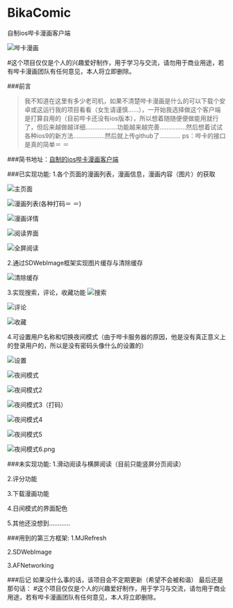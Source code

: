 # BikaComic
自制ios哔卡漫画客户端

![哔卡漫画](http://upload-images.jianshu.io/upload_images/1781300-58b389aea2ddb3d8.png?imageMogr2/auto-orient/strip%7CimageView2/2/w/1240)

#这个项目仅仅是个人的兴趣爱好制作，用于学习与交流，请勿用于商业用途，若有哔卡漫画团队有任何意见，本人将立即删除。

###前言
>我不知道在这里有多少老司机，如果不清楚哔卡漫画是什么的可以下载个安卓或这运行我的项目看看（女生请谨慎……），一开始我选择做这个客户端是打算自用的（目前哔卡还没有ios版本），所以想着随随便便做能用就行了，但后来越做越详细………………功能越来越完善……………然后想着试试各种ios9的新方法………………然后就上传github了…………
ps：哔卡的接口是真的简单＝ ＝

###简书地址：[自制的ios哔卡漫画客户端](http://www.jianshu.com/p/4f1a2e331a8b) 

###已实现功能:
1.各个页面的漫画列表，漫画信息，漫画内容（图片）的获取

![主页面](http://upload-images.jianshu.io/upload_images/1781300-df7ad53e23663b51.png?imageMogr2/auto-orient/strip%7CimageView2/2/w/1240)


![漫画列表(各种打码＝ ＝)](http://upload-images.jianshu.io/upload_images/1781300-0e779334d0e01adb.jpg?imageMogr2/auto-orient/strip%7CimageView2/2/w/1240)

![漫画详情](http://upload-images.jianshu.io/upload_images/1781300-28b03488fbdc7c9d.png?imageMogr2/auto-orient/strip%7CimageView2/2/w/1240)

![阅读界面](http://upload-images.jianshu.io/upload_images/1781300-cf7e8fab5ba5517c.png?imageMogr2/auto-orient/strip%7CimageView2/2/w/1240)


![全屏阅读](http://upload-images.jianshu.io/upload_images/1781300-99edffa35dff84b9.png?imageMogr2/auto-orient/strip%7CimageView2/2/w/1240)

2.通过SDWebImage框架实现图片缓存与清除缓存

![清除缓存](http://upload-images.jianshu.io/upload_images/1781300-c1a514b041a22d6c.png?imageMogr2/auto-orient/strip%7CimageView2/2/w/1240)

3.实现搜索，评论，收藏功能
![搜索](http://upload-images.jianshu.io/upload_images/1781300-6509cbd64e1377b6.png?imageMogr2/auto-orient/strip%7CimageView2/2/w/1240)


![评论](http://upload-images.jianshu.io/upload_images/1781300-df31e2ac532e5f9f.png?imageMogr2/auto-orient/strip%7CimageView2/2/w/1240)

![收藏](http://upload-images.jianshu.io/upload_images/1781300-5648a4c3a15948a3.png?imageMogr2/auto-orient/strip%7CimageView2/2/w/1240)

4.可设置用户名称和切换夜间模式（由于哔卡服务器的原因，他是没有真正意义上的登录用户的，所以是没有密码头像什么的设置的）


![设置](http://upload-images.jianshu.io/upload_images/1781300-2cf5e05758313299.png?imageMogr2/auto-orient/strip%7CimageView2/2/w/1240)


![夜间模式](http://upload-images.jianshu.io/upload_images/1781300-e8a547d6f72ede98.png?imageMogr2/auto-orient/strip%7CimageView2/2/w/1240)



![夜间模式2](http://upload-images.jianshu.io/upload_images/1781300-9f454a3b3c7d923b.png?imageMogr2/auto-orient/strip%7CimageView2/2/w/1240)


![夜间模式3（打码）](http://upload-images.jianshu.io/upload_images/1781300-917121793a9687ab.png?imageMogr2/auto-orient/strip%7CimageView2/2/w/1240)


![夜间模式4](http://upload-images.jianshu.io/upload_images/1781300-4a24d8ff4a836b09.png?imageMogr2/auto-orient/strip%7CimageView2/2/w/1240)



![夜间模式5](http://upload-images.jianshu.io/upload_images/1781300-0dcc292daaff8a13.png?imageMogr2/auto-orient/strip%7CimageView2/2/w/1240)


![夜间模式6.png](http://upload-images.jianshu.io/upload_images/1781300-3b79d82ed4996800.png?imageMogr2/auto-orient/strip%7CimageView2/2/w/1240)

###未实现功能:
1.滑动阅读与横屏阅读（目前只能竖屏分页阅读）  
  
2.评分功能  
  
3.下载漫画功能  
  
4.日间模式的界面配色  
  
5.其他还没想到…………  
  

###用到的第三方框架:
1.MJRefresh  
  
2.SDWebImage  
  
3.AFNetworking  
  

###后记
如果没什么事的话，该项目会不定期更新（希望不会被和谐）
最后还是那句话：
#这个项目仅仅是个人的兴趣爱好制作，用于学习与交流，请勿用于商业用途，若有哔卡漫画团队有任何意见，本人将立即删除。
